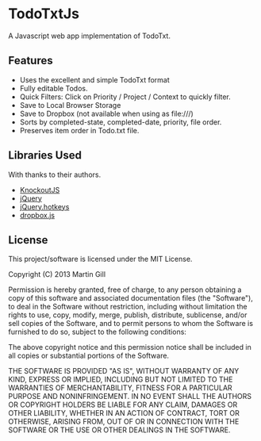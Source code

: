 TodoTxtJs
=========

A Javascript web app implementation of TodoTxt.

Features
--------

* Uses the excellent and simple TodoTxt format
* Fully editable Todos.
* Quick Filters: Click on Priority / Project / Context to quickly filter.
* Save to Local Browser Storage
* Save to Dropbox (not available when using as file:///)
* Sorts by completed-state, completed-date, priority, file order.
* Preserves item order in Todo.txt file.

Libraries Used
--------------

With thanks to their authors.

* [KnockoutJS](http://www.knockoutjs.com)
* [jQuery](http://jquery.com)
* [jQuery.hotkeys](https://github.com/jeresig/jquery.hotkeys/)
* [dropbox.js](https://github.com/dropbox/dropbox-js)

License
-------

This project/software is licensed under the MIT License.

Copyright (C) 2013 Martin Gill

Permission is hereby granted, free of charge, to any person obtaining
a copy of this software and associated documentation files (the
"Software"), to deal in the Software without restriction, including
without limitation the rights to use, copy, modify, merge, publish,
distribute, sublicense, and/or sell copies of the Software, and to
permit persons to whom the Software is furnished to do so, subject to
the following conditions:

The above copyright notice and this permission notice shall be
included in all copies or substantial portions of the Software.

THE SOFTWARE IS PROVIDED "AS IS", WITHOUT WARRANTY OF ANY KIND,
EXPRESS OR IMPLIED, INCLUDING BUT NOT LIMITED TO THE WARRANTIES OF
MERCHANTABILITY, FITNESS FOR A PARTICULAR PURPOSE AND
NONINFRINGEMENT. IN NO EVENT SHALL THE AUTHORS OR COPYRIGHT HOLDERS BE
LIABLE FOR ANY CLAIM, DAMAGES OR OTHER LIABILITY, WHETHER IN AN ACTION
OF CONTRACT, TORT OR OTHERWISE, ARISING FROM, OUT OF OR IN CONNECTION
WITH THE SOFTWARE OR THE USE OR OTHER DEALINGS IN THE SOFTWARE.
